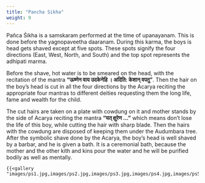 ```yaml
---
title: "Pancha Sikha"
weight: 9
---
```


Pañca Śikha is a samskaram performed at the time of upanayanam. This is done before the yagnopaveetha daaranam. During this karma, the boys is head gets shaved except at five spots. These spots signify the four directions (East, West, North, and South) and the top spot represents the adhipati marma.

Before the shave, hot water is to be smeared on the head, with the recitation of the
mantra **“ऊष्णेन वाय उदकेनेहि । अदिति: केशान् वपतु”**. Then the hair on the boy’s head is cut in all the four directions by the Acarya reciting the appropriate four mantras to different deities requesting them the long life, fame and wealth for the child. 

The cut hairs are taken on a plate with cowdung on it and mother stands by the side of Acarya reciting the mantra **“यत् क्षुरेण …”** which means don’t lose the life of this boy, while cutting the hair with sharp blade. Then the hairs with the cowdung are disposed of keeping them under the Audumbara tree. After the symbolic shave done by the Acarya, the boy’s head is well shaved by a barbar, and he is given a bath. It is a ceremonial bath, because the mother and the other kith and kins pour the water and he will be purified bodily as well as mentally.

```
{{<gallery "images/ps1.jpg,images/ps2.jpg,images/ps3.jpg,images/ps4.jpg,images/ps5.jpg,images/ps6.jpg,images/ps7.jpg,images/ps8.jpg,images/ps9.jpg,images/ps10.jpg,images/ps11.jpg">}}
```